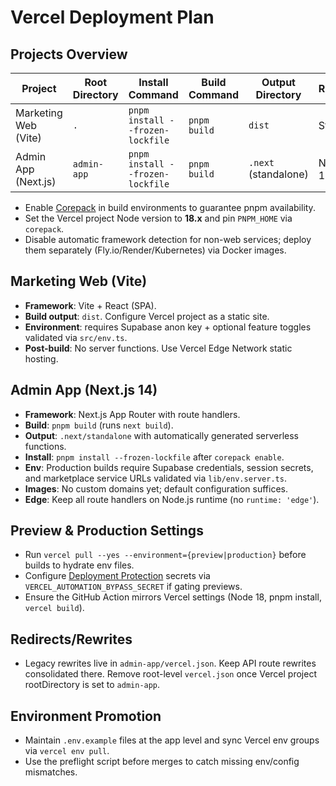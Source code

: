 # Vercel Deployment Plan

## Projects Overview

| Project | Root Directory | Install Command | Build Command | Output Directory | Runtime |
|---------|----------------|-----------------|---------------|------------------|---------|
| Marketing Web (Vite) | `.` | `pnpm install --frozen-lockfile` | `pnpm build` | `dist` | Static |
| Admin App (Next.js) | `admin-app` | `pnpm install --frozen-lockfile` | `pnpm build` | `.next` (standalone) | Node.js 18 |

- Enable [Corepack](https://nodejs.org/api/corepack.html) in build environments to guarantee pnpm availability.
- Set the Vercel project Node version to **18.x** and pin `PNPM_HOME` via `corepack`.  
- Disable automatic framework detection for non-web services; deploy them separately (Fly.io/Render/Kubernetes) via Docker images.

## Marketing Web (Vite)
- **Framework**: Vite + React (SPA).  
- **Build output**: `dist`. Configure Vercel project as a static site.  
- **Environment**: requires Supabase anon key + optional feature toggles validated via `src/env.ts`.  
- **Post-build**: No server functions. Use Vercel Edge Network static hosting.

## Admin App (Next.js 14)
- **Framework**: Next.js App Router with route handlers.  
- **Build**: `pnpm build` (runs `next build`).  
- **Output**: `.next/standalone` with automatically generated serverless functions.  
- **Install**: `pnpm install --frozen-lockfile` after `corepack enable`.  
- **Env**: Production builds require Supabase credentials, session secrets, and marketplace service URLs validated via `lib/env.server.ts`.  
- **Images**: No custom domains yet; default configuration suffices.  
- **Edge**: Keep all route handlers on Node.js runtime (no `runtime: 'edge'`).

## Preview & Production Settings
- Run `vercel pull --yes --environment={preview|production}` before builds to hydrate env files.  
- Configure [Deployment Protection](https://vercel.com/docs/concepts/deployments/deployment-protection) secrets via `VERCEL_AUTOMATION_BYPASS_SECRET` if gating previews.  
- Ensure the GitHub Action mirrors Vercel settings (Node 18, pnpm install, `vercel build`).

## Redirects/Rewrites
- Legacy rewrites live in `admin-app/vercel.json`. Keep API route rewrites consolidated there. Remove root-level `vercel.json` once Vercel project rootDirectory is set to `admin-app`.

## Environment Promotion
- Maintain `.env.example` files at the app level and sync Vercel env groups via `vercel env pull`.  
- Use the preflight script before merges to catch missing env/config mismatches.
